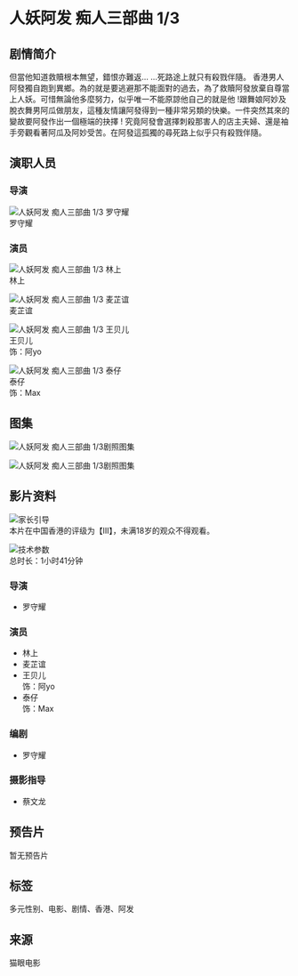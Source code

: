 # 人妖阿发 痴人三部曲 1/3

## 剧情简介

但當他知道救贖根本無望，錯恨亦難返… …死路途上就只有殺戮伴隨。 香港男人阿發獨自跑到異鄉。為的就是要逃避那不能面對的過去，為了救贖阿發放棄自尊當上人妖。可惜無論他多麼努力，似乎唯一不能原諒他自己的就是他 !跟舞娘阿妙及脫衣舞男阿瓜做朋友，這種友情讓阿發得到一種非常另類的快樂。一件突然其來的變故要阿發作出一個極端的抉擇 ! 究竟阿發會選擇刺殺那害人的店主夫婦、還是袖手旁觀看著阿瓜及阿妙受苦。在阿發這孤獨的尋死路上似乎只有殺戮伴隨。

## 演职人员

### 导演

![人妖阿发 痴人三部曲 1/3 罗守耀](https://p0.pipi.cn/basicdata/25bfd65151b9233ba33ba36e8b5d48492ab7a.jpg?imageView2/1/w/128/h/170)  
罗守耀

### 演员

![人妖阿发 痴人三部曲 1/3 林上](https://p0.pipi.cn/basicdata/54ecde7111ed7c395bd7c3113459f00942b98.jpg?imageView2/1/w/128/h/170)  
林上

![人妖阿发 痴人三部曲 1/3 麦芷谊](https://p0.pipi.cn/basicdata/25bfd6d7537e7a07ac31399fb83d1089fd350.jpg?imageView2/1/w/128/h/170)  
麦芷谊

![人妖阿发 痴人三部曲 1/3 王贝儿](https://p0.pipi.cn/basicdata/54ecded78d333916bdb53527d8a5208ec1240.jpg?imageView2/1/w/128/h/170)  
王贝儿  
饰：阿yo

![人妖阿发 痴人三部曲 1/3 泰仔](https://p0.pipi.cn/basicdata/fb738692807b1211e59257bb68c77eb8ee3b5.jpg?imageView2/1/w/128/h/170)  
泰仔  
饰：Max

## 图集

![人妖阿发 痴人三部曲 1/3剧照图集](https://p0.pipi.cn/basicdata/54ecdedd9230fabe12e19b1c03c20b64d7a0e.jpg?imageView2/1/w/465/h/258)

![人妖阿发 痴人三部曲 1/3剧照图集](https://p0.pipi.cn/basicdata/54ecdedd9230fa8ea311e5f3c8da2ee30f7ae.jpg?imageView2/1/w/126/h/126)

## 影片资料

![家长引导](https://p0.meituan.net/mmdb/250a17bc199c0b942073bec5429d2f422175.png@14w_14h_1e_1c)  
本片在中国香港的评级为【III】，未满18岁的观众不得观看。

![技术参数](https://p0.meituan.net/mmdb/c694fd8f82f4e706e5318a5175265b552010.png@14w_14h_1e_1c)  
总时长：1小时41分钟

### 导演

- 罗守耀

### 演员

- 林上
- 麦芷谊
- 王贝儿  
  饰：阿yo
- 泰仔  
  饰：Max

### 编剧

- 罗守耀

### 摄影指导

- 蔡文龙

## 预告片

暂无预告片

## 标签

多元性别、电影、剧情、香港、阿发

## 来源

猫眼电影